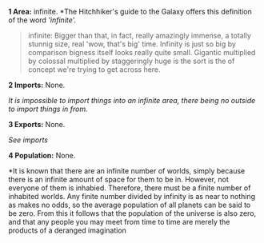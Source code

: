 **1 Area:** infinite.
*The Hitchhiker's guide to the Galaxy offers this definition of the word *'infinite'.*

> infinite:  Bigger than that, in fact, really amazingly immense, a totally stunnig size, real 'wow, that's big' time. Infinity is just so big by comparison bigness itself looks really quite small. Gigantic multiplied by colossal multiplied by staggeringly huge is the sort is the of concept we're trying to get across here.

**2 Imports:** None.

*It is impossible to import things into an infinite area, there being no outside to import things in from.*

**3 Exports:** None.

*See imports*

**4 Population:** None.

*It is known that there are an infinite number of worlds, simply because there is an infinite amount of space for them to be in. However, not everyone of them is inhabied. Therefore, there must be a finite number of inhabited worlds. Any finite number divided by infinity is as near to nothing as makes no odds, so the average population of all planets can be said to be zero. From this it follows that the population of the universe is also zero, and that any people you may meet from time to time are merely the products of a deranged imagination
